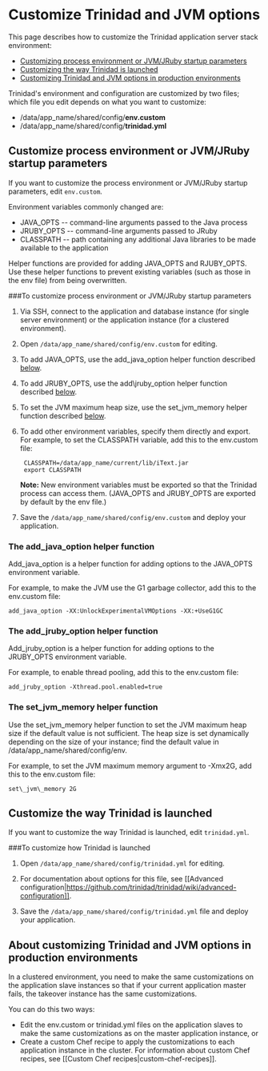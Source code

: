 # Customize Trinidad and JVM options

This page describes how to customize the Trinidad application server stack environment:  
 
* [Customizing process environment or JVM/JRuby startup parameters][2]  
* [Customizing the way Trinidad is launched][3]
* [Customizing Trinidad and JVM options in production environments][4]


Trinidad's environment and configuration are customized by two files; which file you edit depends on what you want to customize:  

* /data/app_name/shared/config/**env.custom**
* /data/app_name/shared/config/**trinidad.yml**


<h2 id="topic2">Customize process environment or JVM/JRuby startup parameters</h2>

If you want to customize the process environment or JVM/JRuby startup parameters, edit `env.custom`.

Environment variables commonly changed are:  

   * JAVA_OPTS -- command-line arguments passed to the Java process  
   * JRUBY_OPTS -- command-line arguments passed to JRuby  
   * CLASSPATH -- path containing any additional Java libraries to be made available to the application  

Helper functions are provided for adding JAVA_OPTS and RJUBY_OPTS. Use these helper functions to prevent existing variables (such as those in the env file) from being overwritten. 

###To customize process environment or JVM/JRuby startup parameters

1. Via SSH, connect to the application and database instance (for single server environment) or the application instance (for a clustered environment).  

2. Open `/data/app_name/shared/config/env.custom` for editing.  

3. To add JAVA_OPTS, use the add\_java\_option helper function described [below][A].

4. To add JRUBY_OPTS, use the add\jruby\_option helper function described [below][B].
	
5. To set the JVM maximum heap size, use the set\_jvm\_memory helper function described [below][C].

6. To add other environment variables, specify them directly and export.  
    For example, to set the CLASSPATH variable, add this to the env.custom file:  

        CLASSPATH=/data/app_name/current/lib/iText.jar
        export CLASSPATH

    **Note:** New environment variables must be exported so that the Trinidad process can access them. (JAVA\_OPTS and JRUBY\_OPTS are exported by default by the env file.)

8. Save the `/data/app_name/shared/config/env.custom` and deploy your application.


<h3 id="topicA">The add_java_option helper function</h3>

Add\_java\_option is a helper function for adding options to the JAVA_OPTS environment variable.
 

For example, to make the JVM use the G1 garbage collector, add this to the env.custom file:  

    add_java_option -XX:UnlockExperimentalVMOptions -XX:+UseG1GC

<h3 id="topicB">The add_jruby_option helper function</h3>
	
Add\_jruby\_option is a helper function for adding options to the JRUBY_OPTS environment variable.
	
For example, to enable thread pooling, add this to the env.custom file:
	
	add_jruby_option -Xthread.pool.enabled=true	
	
<h3 id="topicC">The set_jvm_memory helper function</h3>

Use the set\_jvm\_memory helper function to set the JVM maximum heap size if the default value is not sufficient. The heap size is set dynamically depending on the size of your instance; find the default value in /data/app_name/shared/config/env.

For example, to set the JVM maximum memory argument to -Xmx2G, add this to the env.custom file:  
  
    set\_jvm\_memory 2G

<h2 id="topic3">Customize the way Trinidad is launched</h2>

If you want to customize the way Trinidad is launched, edit `trinidad.yml`.

###To customize how Trinidad is launched

1. Open `/data/app_name/shared/config/trinidad.yml` for editing.  
   
2. For documentation about options for this file, see [[Advanced configuration|https://github.com/trinidad/trinidad/wiki/advanced-configuration]].  
  
3. Save the `/data/app_name/shared/config/trinidad.yml` file and deploy your application.
 

<h2 id="topic4">About customizing Trinidad and JVM options in production environments</h2>

In a clustered environment, you need to make the same customizations on the application slave instances so that if your current application master fails, the takeover instance has the same customizations. 

You can do this two ways:  

* Edit the env.custom or trinidad.yml files on the application slaves to make the same customizations as on the master application instance, or 
* Create a custom Chef recipe to apply the customizations to each application instance in the cluster. For information about custom Chef recipes, see [[Custom Chef recipes|custom-chef-recipes]]. 

[1]: #topic1        "topic1"
[2]: #topic2        "topic2"
[3]: #topic3        "topic3"
[4]: #topic4        "topic4"
[5]: #topic5        "topic5"
[6]: #topic6        "topic6"
[7]: #topic7        "topic7"
[8]: #topic8        "topic8"
[9]: #topic9        "topic9"
[A]: #topicA        "topicA"
[B]: #topicB        "topicB"
[C]: #topicC        "topicC"